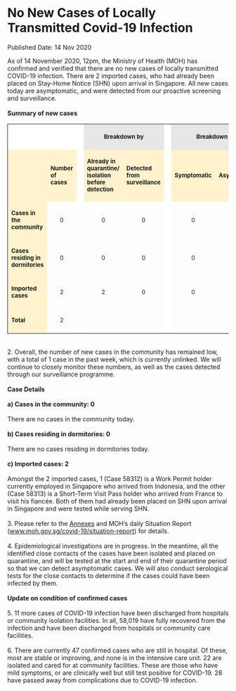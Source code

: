 <html>
    <meta http-equiv="Content-Type" content="text/html; charset=utf-8"/>
    <meta charset="utf-8"/>
    <title>No New Cases of Locally Transmitted Covid-19 Infection</title>
    <body><h1>No New Cases of Locally Transmitted Covid-19 Infection</h1>
    <p>Published Date: 14 Nov 2020</p> As of 14 November 2020, 12pm, the Ministry of Health (MOH) has confirmed and verified that there are no new cases of locally transmitted COVID-19 infection. There are 2 imported cases, who had already been placed on Stay-Home Notice (SHN) upon arrival in Singapore. All new cases today are asymptomatic, and were detected from our proactive screening and surveillance.  
<br>
<br><strong>Summary of new cases</strong><br> <table width="605" bordercolor="#00000a" border="1" rules="GROUPS" frame="VOID" cellspacing="0" cellpadding="7"> <colgroup> <col width="115"> <col width="46"> <col width="2"> <col width="82"> <col width="82"> <col width="2"> <col width="27"> </colgroup> <colgroup> <col width="41"> <col width="82"> </colgroup> <tbody><tr> <td width="115" height="10" bgcolor="#ffffff"> <p align="RIGHT"><br> </p><span style="font-size: 13px;"> </span></td> <td width="46" bgcolor="#ffffff"> <p><span style="font-size: 13px;"><br> </span></p> </td> <td width="2" valign="TOP" bgcolor="#ffffff"> <p><span style="font-size: 13px;"><br> </span></p> </td> <td width="178" bgcolor="#e7e6e6" colspan="2"> <p align="CENTER"><span style="font-size: 13px;"><strong>Breakdown by</strong></span></p> </td> <td width="2" valign="TOP" bgcolor="#ffffff"> <p><span style="font-size: 13px;"><br> </span></p> </td> <td width="27" bgcolor="#e7e6e6" colspan="3"> <p align="CENTER"><span style="font-size: 13px;"><strong>Breakdown by<span style="font-size: 13px;"><span style="font-size: 13px;">&nbsp;</span></span> </strong></span></p></td>  </tr> <tr> <td width="115" height="111" bgcolor="#fff2cc"> <p align="RIGHT"><span style="font-size: 13px;"><br> </span></p> </td> <td width="46" bgcolor="#fff2cc"> <p><span style="font-size: 13px;"><strong>Number of cases</strong></span></p> </td> <td width="2" valign="TOP" bgcolor="#ffffff"> <p><span style="font-size: 13px;"><br> </span></p> </td> <td width="82" bgcolor="#fff2cc"> <p><span style="font-size: 13px;"><strong>Already in quarantine/ isolation before detection</strong></span></p> </td> <td width="82" bgcolor="#fff2cc"> <p><span style="font-size: 13px;"><strong>Detected from surveillance</strong></span></p> </td> <td width="2" valign="TOP" bgcolor="#ffffff"> <p><span style="font-size: 13px;"><br> </span></p> </td> <td width="82" bgcolor="#fff2cc" colspan="2"> <p><span style="font-size: 13px;"><strong>Symptomatic</strong></span></p> </td> <td width="82" bgcolor="#fff2cc"> <p><span style="font-size: 13px;"><strong>Asymptomatic</strong></span></p> </td> </tr> <tr> <td width="115" height="22" bgcolor="#fff2cc"> <p><span style="font-size: 13px;"><strong>Cases in the community</strong></span></p> </td> <td width="46"> <p align="CENTER"><span style="font-size: 13px;">0</span></p> </td> <td width="2" valign="TOP" bgcolor="#ffffff"> <p align="CENTER"><span style="font-size: 13px;"><br> </span></p> </td> <td width="82"> <p align="CENTER"><span style="font-size: 13px;">0</span></p> </td> <td width="82"> <p align="CENTER"><span style="font-size: 13px;">0</span></p> </td> <td width="2" valign="TOP" bgcolor="#ffffff"> <p align="CENTER"><span style="font-size: 13px;"><br> </span></p> </td> <td width="82" colspan="2"> <p align="CENTER"><span style="font-size: 13px;">0</span></p> </td> <td width="82"> <p align="CENTER"><span style="font-size: 13px;">0</span></p> </td> </tr> <tr> <td width="115" height="22" bgcolor="#fff2cc"> <p><span style="font-size: 13px;"><strong>Cases residing in dormitories</strong></span></p> </td> <td width="46"> <p align="CENTER"><span style="font-size: 13px;">0</span></p> </td> <td width="2" valign="TOP" bgcolor="#ffffff"> <p align="CENTER"><span style="font-size: 13px;"><br> </span></p> </td> <td width="82"> <p align="CENTER"><span style="font-size: 13px;">0</span></p> </td> <td width="82"> <p align="CENTER"><span style="font-size: 13px;">0</span></p> </td> <td width="2" valign="TOP" bgcolor="#ffffff"> <p align="CENTER"><span style="font-size: 13px;"><br> </span></p> </td> <td width="82" colspan="2"> <p align="CENTER"><span style="font-size: 13px;">0</span></p> </td> <td width="82"> <p align="CENTER"><span style="font-size: 13px;">0</span></p> </td> </tr> <tr> <td width="115" height="22" bgcolor="#fff2cc"> <p><span style="font-size: 13px;"><strong>Imported cases</strong></span></p> </td> <td width="46"> <p align="CENTER"><span style="font-size: 13px;">2</span></p> </td> <td width="2" valign="TOP" bgcolor="#ffffff"> <p align="CENTER"><span style="font-size: 13px;"><br> </span></p> </td> <td width="82"> <p align="CENTER"><span style="font-size: 13px;">2</span></p> </td> <td width="82"> <p align="CENTER"><span style="font-size: 13px;">0</span></p> </td> <td width="2" valign="TOP" bgcolor="#ffffff"> <p align="CENTER"><span style="font-size: 13px;"><br> </span></p> </td> <td width="82" colspan="2"> <p align="CENTER"><span style="font-size: 13px;">0</span></p> </td> <td width="82"> <p align="CENTER"><span style="font-size: 13px;">2</span></p> </td> </tr> <tr> <td width="115" height="22" bgcolor="#fff2cc"> <p><span style="font-size: 13px;"><strong>Total</strong></span></p> </td> <td width="46"> <p align="CENTER"><span style="font-size: 13px;">2</span></p> </td> <td width="2" valign="TOP" bgcolor="#ffffff"> <p align="CENTER"><span style="font-size: 13px;"><br> </span></p> </td> <td width="82"> <p align="CENTER"><span style="font-size: 13px;"><br> </span></p> </td> <td width="82"> <p align="CENTER"><span style="font-size: 13px;"><br> </span></p> </td> <td width="2" valign="TOP" bgcolor="#ffffff"> <p align="CENTER"><span style="font-size: 13px;"><br> </span></p> </td> <td width="82" colspan="2"> <p align="CENTER"><span style="font-size: 13px;"><br> </span></p> </td> <td width="82"><span style="font-size: 13px;"> </span><p align="CENTER"><br> </p> </td> </tr> </tbody></table> <br>2. Overall, the number of new cases in the community has remained low, with a total of 1 case in the past week, which is currently unlinked. We will continue to closely monitor these numbers, as well as the cases detected through our surveillance programme.
<br>
<br><strong>Case Details<br><br>a) Cases in the community: 0
<br>
<br></strong>There are no cases in the community today. 
<strong><br>
<br>b) Cases residing in dormitories: 0
<br>
<br></strong>There are no cases residing in dormitories today.
<strong><br>
<br>c) Imported cases: 2
<br>
<br></strong>Amongst the 2 imported cases, 1 (Case 58312) is a Work Permit holder currently employed in Singapore who arrived from Indonesia, and the other (Case 58313) is a Short-Term Visit Pass holder who arrived from France to visit his fiancée. Both of them had already been placed on SHN upon arrival in Singapore and were tested while serving SHN. 
<br>
<br>3. Please refer to the <a title="Annexes" href="/docs/librariesprovider5/default-document-library/annexes-(14-nov).pdf?sfvrsn=e982cd21_0">Annexes</a>&nbsp;and MOH’s daily Situation Report (<a href="http://www.moh.gov.sg/covid-19/situation-report">www.moh.gov.sg/covid-19/situation-report</a>) for details. 
<br>
<br>4. Epidemiological investigations are in progress. In the meantime, all the identified close contacts of the cases have been isolated and placed on quarantine, and will be tested at the start and end of their quarantine period so that we can detect asymptomatic cases. We will also conduct serological tests for the close contacts to determine if the cases could have been infected by them. 
<strong><br>
<br>Update on condition of confirmed cases
<br>
<br></strong>5. 11 more cases of COVID-19 infection have been discharged from hospitals or community isolation facilities. In all, 58,019 have fully recovered from the infection and have been discharged from hospitals or community care facilities. 
<br>
<br>6. There are currently 47 confirmed cases who are still in hospital. Of these, most are stable or improving, and none is in the intensive care unit. 22 are isolated and cared for at community facilities. These are those who have mild symptoms, or are clinically well but still test positive for COVID-19. 28 have passed away from complications due to COVID-19 infection.</body>
</html>